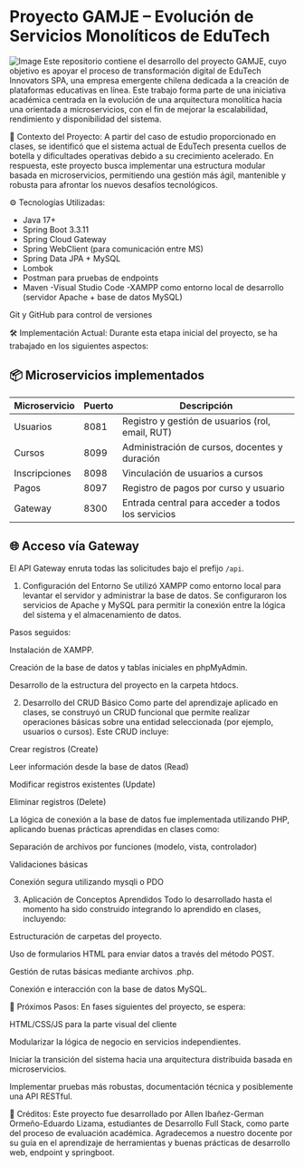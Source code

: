 # Proyecto GAMJE – Evolución de Servicios Monolíticos de EduTech
![Image](https://github.com/user-attachments/assets/5c75e880-deba-4cf2-9958-ccd5f8bb9dca)
Este repositorio contiene el desarrollo del proyecto GAMJE, cuyo objetivo es apoyar el proceso de transformación digital de EduTech Innovators SPA, una empresa emergente chilena dedicada a la creación de plataformas educativas en línea. Este trabajo forma parte de una iniciativa académica centrada en la evolución de una arquitectura monolítica hacia una orientada a microservicios, con el fin de mejorar la escalabilidad, rendimiento y disponibilidad del sistema.

📌 Contexto del Proyecto:
A partir del caso de estudio proporcionado en clases, se identificó que el sistema actual de EduTech presenta cuellos de botella y dificultades operativas debido a su crecimiento acelerado. En respuesta, este proyecto busca implementar una estructura modular basada en microservicios, permitiendo una gestión más ágil, mantenible y robusta para afrontar los nuevos desafíos tecnológicos.

⚙️ Tecnologías Utilizadas:

- Java 17+
- Spring Boot 3.3.11
- Spring Cloud Gateway
- Spring WebClient (para comunicación entre MS)
- Spring Data JPA + MySQL
- Lombok
- Postman para pruebas de endpoints 
- Maven
-Visual Studio Code
-XAMPP como entorno local de desarrollo (servidor Apache + base de datos MySQL)


Git y GitHub para control de versiones

🛠️ Implementación Actual:
Durante esta etapa inicial del proyecto, se ha trabajado en los siguientes aspectos:
## 📦 Microservicios implementados

| Microservicio   | Puerto | Descripción                                         |
|------------------|--------|----------------------------------------------------|
| Usuarios         | 8081   | Registro y gestión de usuarios (rol, email, RUT)   |
| Cursos           | 8099   | Administración de cursos, docentes y duración      |
| Inscripciones    | 8098   | Vinculación de usuarios a cursos                   |
| Pagos            | 8097   | Registro de pagos por curso y usuario              |
| Gateway          | 8300   | Entrada central para acceder a todos los servicios |

## 🌐 Acceso vía Gateway

El API Gateway enruta todas las solicitudes bajo el prefijo `/api`.


1. Configuración del Entorno
Se utilizó XAMPP como entorno local para levantar el servidor y administrar la base de datos. Se configuraron los servicios de Apache y MySQL para permitir la conexión entre la lógica del sistema y el almacenamiento de datos.

Pasos seguidos:

Instalación de XAMPP.

Creación de la base de datos y tablas iniciales en phpMyAdmin.

Desarrollo de la estructura del proyecto en la carpeta htdocs.

2. Desarrollo del CRUD Básico
Como parte del aprendizaje aplicado en clases, se construyó un CRUD funcional que permite realizar operaciones básicas sobre una entidad seleccionada (por ejemplo, usuarios o cursos). Este CRUD incluye:

Crear registros (Create)

Leer información desde la base de datos (Read)

Modificar registros existentes (Update)

Eliminar registros (Delete)

La lógica de conexión a la base de datos fue implementada utilizando PHP, aplicando buenas prácticas aprendidas en clases como:

Separación de archivos por funciones (modelo, vista, controlador)

Validaciones básicas

Conexión segura utilizando mysqli o PDO

3. Aplicación de Conceptos Aprendidos
Todo lo desarrollado hasta el momento ha sido construido integrando lo aprendido en clases, incluyendo:

Estructuración de carpetas del proyecto.

Uso de formularios HTML para enviar datos a través del método POST.

Gestión de rutas básicas mediante archivos .php.

Conexión e interacción con la base de datos MySQL.

🔄 Próximos Pasos:
En fases siguientes del proyecto, se espera:

HTML/CSS/JS para la parte visual del cliente

Modularizar la lógica de negocio en servicios independientes.

Iniciar la transición del sistema hacia una arquitectura distribuida basada en microservicios.

Implementar pruebas más robustas, documentación técnica y posiblemente una API RESTful.

🤝 Créditos:
Este proyecto fue desarrollado por Allen Ibañez-German Ormeño-Eduardo Lizama, estudiantes de Desarrollo Full Stack, como parte del proceso de evaluación académica. Agradecemos a nuestro docente por su guía en el aprendizaje de herramientas y buenas prácticas de desarrollo web, endpoint y springboot.
